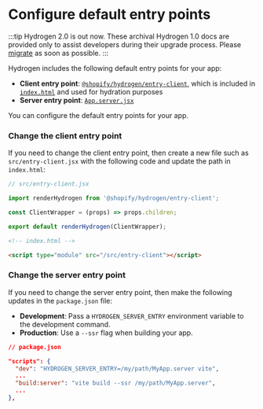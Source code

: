# Configure default entry points


:::tip
Hydrogen 2.0 is out now. These archival Hydrogen 1.0 docs are provided only to assist developers during their upgrade process. Please [migrate](/migrate) as soon as possible.
:::



Hydrogen includes the following default entry points for your app:

- **Client entry point**: [`@shopify/hydrogen/entry-client`](https://github.com/Shopify/hydrogen/blob/main/packages/hydrogen/src/entry-client.tsx), which is included in [`index.html`](https://github.com/Shopify/hydrogen/blob/main/templates/demo-store/index.html) and used for hydration purposes
- **Server entry point**: [`App.server.jsx`](https://github.com/Shopify/hydrogen/blob/main/templates/demo-store/src/App.server.jsx)

You can configure the default entry points for your app.
### Change the client entry point

If you need to change the client entry point, then create a new file such as `src/entry-client.jsx` with the following code and update the path in `index.html`:

```jsx
// src/entry-client.jsx

import renderHydrogen from '@shopify/hydrogen/entry-client';

const ClientWrapper = (props) => props.children;

export default renderHydrogen(ClientWrapper);
```



```html
<!-- index.html -->

<script type="module" src="/src/entry-client"></script>
```



### Change the server entry point

If you need to change the server entry point, then make the following updates in the `package.json` file:

- **Development**: Pass a `HYDROGEN_SERVER_ENTRY` environment variable to the development command.
- **Production**: Use a `--ssr` flag when building your app.

```json
// package.json

"scripts": {
  "dev": "HYDROGEN_SERVER_ENTRY=/my/path/MyApp.server vite",
  ...
  "build:server": "vite build --ssr /my/path/MyApp.server",
  ...
},
```


